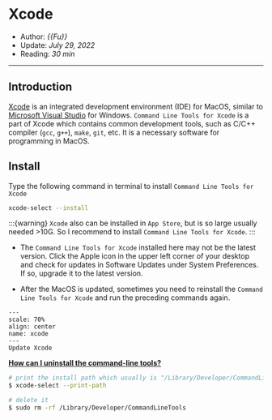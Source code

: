 # Xcode

- Author: *{{Fu}}*
- Update: *July 29, 2022*
- Reading: *30 min*

---


## Introduction

[Xcode](https://developer.apple.com/cn/xcode/) is an integrated development environment (IDE) for MacOS, similar to [Microsoft Visual Studio](https://visualstudio.microsoft.com/) for Windows. `Command Line Tools for Xcode` is a part of Xcode which contains common development tools, such as C/C++ compiler (`gcc`, `g++`), `make`, `git`, etc. It is a necessary software for programming in MacOS.



## Install

Type the following command in terminal to install `Command Line Tools for Xcode`

```bash
xcode-select --install
```

:::{warning}
`Xcode` also can be installed in `App Store`, but is so large usually needed >10G. So I recommend to install `Command Line Tools for Xcode`.
:::

- The `Command Line Tools for Xcode` installed here may not be the latest version. Click the Apple icon in the upper left corner of your desktop and check for updates in Software Updates under System Preferences. If so, upgrade it to the latest version. 

- After the MacOS is updated, sometimes you need to reinstall the `Command Line Tools for Xcode` and run the preceding commands again.

```{figure} ./files/Xcode-1.jpg
---
scale: 70%
align: center
name: xcode
---
Update Xcode
```



[**How can I uninstall the command-line tools?**](https://developer.apple.com/library/archive/technotes/tn2339/_index.html#//apple_ref/doc/uid/DTS40014588-CH1-HOW_CAN_I_UNINSTALL_THE_COMMAND_LINE_TOOLS_)


```bash
# print the install path which usually is "/Library/Developer/CommandLineTools"
$ xcode-select --print-path

# delete it
$ sudo rm -rf /Library/Developer/CommandLineTools
```

